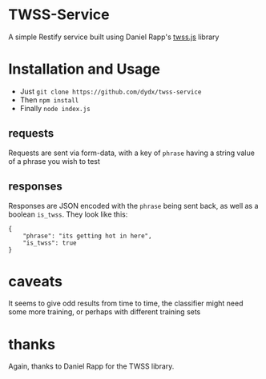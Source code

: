 # TWSS-Service

A simple Restify service built using Daniel Rapp's [twss.js](https://github.com/DanielRapp/twss.js/) library

# Installation and Usage

* Just `git clone https://github.com/dydx/twss-service`
* Then `npm install`
* Finally `node index.js`

## requests

Requests are sent via form-data, with a key of `phrase` having a string value of a phrase you wish to test

## responses

Responses are JSON encoded with the `phrase` being sent back, as well as a boolean `is_twss`. They look like this:

```
{
    "phrase": "its getting hot in here",
    "is_twss": true
}
```

# caveats

It seems to give odd results from time to time, the classifier might need some more training, or perhaps with different training sets

# thanks

Again, thanks to Daniel Rapp for the TWSS library.